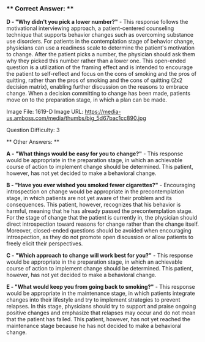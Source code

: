 ### ** Correct Answer: **

**D - "Why didn't you pick a lower number?"** - This response follows the motivational interviewing approach, a patient-centered counseling technique that supports behavior changes such as overcoming substance use disorders. For patients in the contemplation stage of behavior change, physicians can use a readiness scale to determine the patient's motivation to change. After the patient picks a number, the physician should ask them why they picked this number rather than a lower one. This open-ended question is a utilization of the framing effect and is intended to encourage the patient to self-reflect and focus on the cons of smoking and the pros of quitting, rather than the pros of smoking and the cons of quitting (2x2 decision matrix), enabling further discussion on the reasons to embrace change. When a decision committing to change has been made, patients move on to the preparation stage, in which a plan can be made.

Image File: 1619-D
Image URL: https://media-us.amboss.com/media/thumbs/big_5d67bac1cc890.jpg

Question Difficulty: 3

** Other Answers: **

**A - "What things would be easy for you to change?"** - This response would be appropriate in the preparation stage, in which an achievable course of action to implement change should be determined. This patient, however, has not yet decided to make a behavioral change.

**B - "Have you ever wished you smoked fewer cigarettes?"** - Encouraging introspection on change would be appropriate in the precontemplation stage, in which patients are not yet aware of their problem and its consequences. This patient, however, recognizes that his behavior is harmful, meaning that he has already passed the precontemplation stage. For the stage of change that the patient is currently in, the physician should direct introspection toward reasons for change rather than the change itself. Moreover, closed-ended questions should be avoided when encouraging introspection, as they do not promote open discussion or allow patients to freely elicit their perspectives.

**C - "Which approach to change will work best for you?"** - This response would be appropriate in the preparation stage, in which an achievable course of action to implement change should be determined. This patient, however, has not yet decided to make a behavioral change.

**E - "What would keep you from going back to smoking?"** - This response would be appropriate in the maintenance stage, in which patients integrate changes into their lifestyle and try to implement strategies to prevent relapses. In this stage, physicians should try to support and praise ongoing positive changes and emphasize that relapses may occur and do not mean that the patient has failed. This patient, however, has not yet reached the maintenance stage because he has not decided to make a behavioral change.

